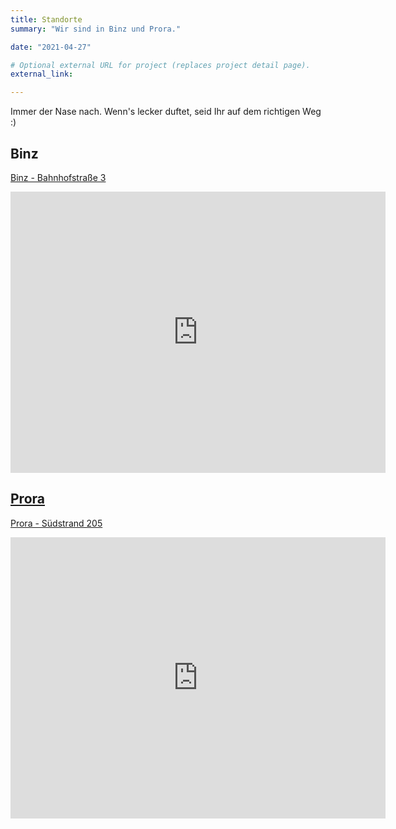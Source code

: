 ```yaml
---
title: Standorte
summary: "Wir sind in Binz und Prora."

date: "2021-04-27"

# Optional external URL for project (replaces project detail page).
external_link: 

---
```


Immer der Nase nach. Wenn's lecker duftet, seid Ihr auf dem richtigen Weg :)

## Binz

<a href="https://g.page/generationsbaeckerei-horn?share" target="tab">Binz - Bahnhofstraße 3
<iframe src="https://www.google.com/maps/embed?pb=!1m18!1m12!1m3!1d18581.498742820604!2d13.591371539550769!3d54.39783730000002!2m3!1f0!2f0!3f0!3m2!1i1024!2i768!4f13.1!3m3!1m2!1s0x47ab3f96b7ddc085%3A0xff49444ae4fc245!2sB%C3%A4ckerei%20Konditorei%20Horn%20Generationsb%C3%A4ckerei%20seit%201930!5e0!3m2!1sde!2sde!4v1619535966949!5m2!1sde!2sde" width="600" height="450" style="border:0;" allowfullscreen="" loading="lazy"></iframe>

## Prora

<a href="https://goo.gl/maps/C3YL5hXaWPnquNv56" target="tab">Prora - Südstrand 205</a>
<iframe src="https://www.google.com/maps/embed?pb=!1m18!1m12!1m3!1d2320.7053321474064!2d13.576906515921566!3d54.432835680221!2m3!1f0!2f0!3f0!3m2!1i1024!2i768!4f13.1!3m3!1m2!1s0x47ab4091304a5149%3A0x7a940185befb0db2!2sB%C3%A4ckerei%20Horn!5e0!3m2!1sde!2sde!4v1619456221379!5m2!1sde!2sde" width="600" height="450" style="border:0;" allowfullscreen="" loading="lazy"></iframe>
